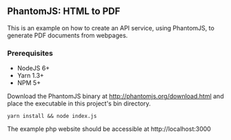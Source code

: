 ## PhantomJS: HTML to PDF

This is an example on how to create an API service, using PhantomJS, to generate PDF documents from webpages.

### Prerequisites

- NodeJS 6+
- Yarn 1.3+
- NPM 5+

Download the PhantomJS binary at http://phantomjs.org/download.html and place the executable in this project's bin directory.

```
yarn install && node index.js
```

The example php website should be accessible at http://localhost:3000
